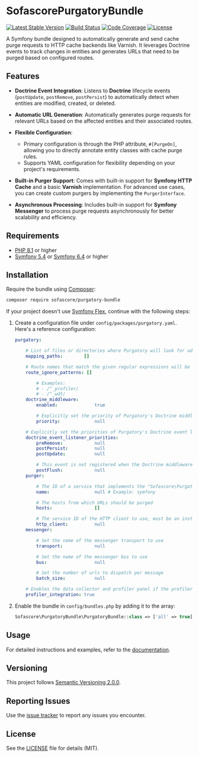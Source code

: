 # SofascorePurgatoryBundle

[![Latest Stable Version](https://poser.pugx.org/sofascore/purgatory-bundle/v/stable)](https://packagist.org/packages/sofascore/purgatory-bundle)
[![Build Status](https://github.com/sofascore/purgatory-bundle/workflows/Tests/badge.svg)](https://github.com/sofascore/purgatory-bundle/actions)
[![Code Coverage](https://codecov.io/gh/sofascore/purgatory-bundle/graph/badge.svg?token=HWMVLVSTIC)](https://codecov.io/gh/sofascore/purgatory-bundle)
[![License](https://poser.pugx.org/sofascore/purgatory-bundle/license)](https://packagist.org/packages/sofascore/purgatory-bundle)

A Symfony bundle designed to automatically generate and send cache purge requests to HTTP cache backends like Varnish.
It leverages Doctrine events to track changes in entities and generates URLs that need to be purged based on configured
routes.

## Features

- **Doctrine Event Integration**: Listens to **Doctrine** lifecycle events (`postUpdate`, `postRemove`, `postPersist`)
  to automatically detect when entities are modified, created, or deleted.

- **Automatic URL Generation**: Automatically generates purge requests for relevant URLs based on the affected entities
  and their associated routes.

- **Flexible Configuration**:
    - Primary configuration is through the PHP attribute, `#[PurgeOn]`, allowing you to directly annotate entity classes
      with cache purge rules.
    - Supports YAML configuration for flexibility depending on your project's requirements.

- **Built-in Purger Support**: Comes with built-in support for **Symfony HTTP Cache** and a basic **Varnish**
  implementation. For advanced use cases, you can create custom purgers by implementing the `PurgerInterface`.

- **Asynchronous Processing**: Includes built-in support for **Symfony Messenger** to process purge requests
  asynchronously for better scalability and efficiency.

## Requirements

- [PHP 8.1](http://php.net/releases/8_1_0.php) or higher
- [Symfony 5.4](https://symfony.com/roadmap/5.4) or [Symfony 6.4](https://symfony.com/roadmap/6.4) or higher

## Installation

Require the bundle using [Composer](https://getcomposer.org/):

```sh
composer require sofascore/purgatory-bundle
```

If your project doesn't use [Symfony Flex](https://github.com/symfony/flex), continue with the following steps:

1. Create a configuration file under `config/packages/purgatory.yaml`. Here's a reference configuration:

    ```yaml
    purgatory:

        # List of files or directories where Purgatory will look for additional purge definitions.
        mapping_paths:        []

        # Route names that match the given regular expressions will be ignored.
        route_ignore_patterns: []

            # Examples:
            # - /^_profiler/
            # - /^_wdt/
        doctrine_middleware:
            enabled:              true

            # Explicitly set the priority of Purgatory's Doctrine middleware.
            priority:             null

        # Explicitly set the priorities of Purgatory's Doctrine event listener.
        doctrine_event_listener_priorities:
            preRemove:            null
            postPersist:          null
            postUpdate:           null

            # This event is not registered when the Doctrine middleware is enabled.
            postFlush:            null
        purger:

            # The ID of a service that implements the "Sofascore\PurgatoryBundle\Purger\PurgerInterface" interface
            name:                 null # Example: symfony

            # The hosts from which URLs should be purged
            hosts:                []

            # The service ID of the HTTP client to use, must be an instance of Symfony's HTTP client
            http_client:          null
        messenger:

            # Set the name of the messenger transport to use
            transport:            null

            # Set the name of the messenger bus to use
            bus:                  null

            # Set the number of urls to dispatch per message
            batch_size:           null

        # Enables the data collector and profiler panel if the profiler is enabled.
        profiler_integration: true
    ```

1. Enable the bundle in `config/bundles.php` by adding it to the array:

    ```php
    Sofascore\PurgatoryBundle\PurgatoryBundle::class => ['all' => true],
    ```

## Usage

For detailed instructions and examples, refer to the [documentation](https://sofascore.github.io/purgatory-bundle/).

## Versioning

This project follows [Semantic Versioning 2.0.0](http://semver.org/).

## Reporting Issues

Use the [issue tracker](https://github.com/sofascore/purgatory-bundle/issues) to report any issues you encounter.

## License

See the [LICENSE](LICENSE) file for details (MIT).
